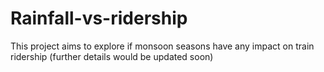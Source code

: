 # Rainfall-vs-ridership
This project aims to explore if monsoon seasons have any impact on train ridership
(further details would be updated soon)
